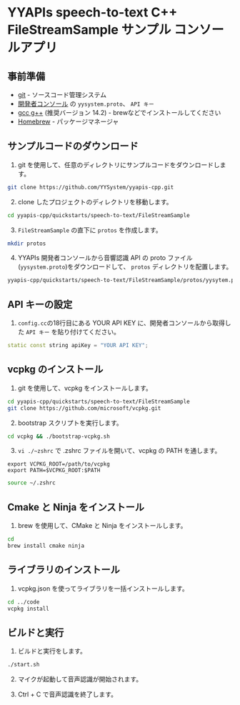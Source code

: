 # YYAPIs speech-to-text C++ FileStreamSample サンプル コンソールアプリ

## 事前準備

- [<u>git</u>](https://git-scm.com/downloads) - ソースコード管理システム
- [<u>開発者コンソール</u>](https://api-web.yysystem2021.com) の `yysystem.proto`、 `API キー`
- [<u>gcc g++</u>](https://gcc.gnu.org/) (推奨バージョン 14.2) - brewなどでインストールしてください
- [<u>Homebrew</u>](https://brew.sh/ja/) - パッケージマネージャ


## サンプルコードのダウンロード

1. git を使用して、任意のディレクトリにサンプルコードをダウンロードします。

```bash
git clone https://github.com/YYSystem/yyapis-cpp.git
```

2. clone したプロジェクトのディレクトリを移動します。

```bash
cd yyapis-cpp/quickstarts/speech-to-text/FileStreamSample
```

3. `FileStreamSample` の直下に `protos` を作成します。

```bash
mkdir protos
```

4. YYAPIs 開発者コンソールから音響認識 API の proto ファイル(`yysystem.proto`)をダウンロードして、 `protos` ディレクトリを配置します。

```bash
yyapis-cpp/quickstarts/speech-to-text/FileStreamSample/protos/yysytem.proto # ← ここに配置する
```

## API キーの設定
1. `config.cc`の18行目にある YOUR API KEY に、開発者コンソールから取得した `API キー` を貼り付けてください。

```config.cc
static const string apiKey = "YOUR API KEY";
```

## vcpkg のインストール

1. git を使用して、vcpkg をインストールします。

```bash
cd yyapis-cpp/quickstarts/speech-to-text/FileStreamSample
git clone https://github.com/microsoft/vcpkg.git
```

2. bootstrap スクリプトを実行します。

```bash
cd vcpkg && ./bootstrap-vcpkg.sh
```

3. `vi ./~zshrc` で .zshrc ファイルを開いて、vcpkg の PATH を通します。

```~/.zshrc
export VCPKG_ROOT=/path/to/vcpkg
export PATH=$VCPKG_ROOT:$PATH
```

```bash
source ~/.zshrc
```

## Cmake と Ninja をインストール

1. brew を使用して、CMake と Ninja をインストールします。

```bash
cd
brew install cmake ninja
```

## ライブラリのインストール

1. vcpkg.json を使ってライブラリを一括インストールします。

```bash
cd ../code
vcpkg install
```

## ビルドと実行

1. ビルドと実行をします。
```bash
./start.sh
```

2. マイクが起動して音声認識が開始されます。

3. Ctrl + C で音声認識を終了します。